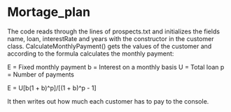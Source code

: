 # Mortage_plan
The code reads through the lines of prospects.txt and initializes the fields name, loan, interestRate and years with the constructor in the customer class.
CalculateMonthlyPayment() gets the values of the customer and according to the formula calculates the monthly payment:

E = Fixed monthly payment
b = Interest on a monthly basis
U = Total loan
p = Number of payments

E = U[b(1 + b)^p]/[(1 + b)^p - 1]

It then writes out how much each customer has to pay to the console.
